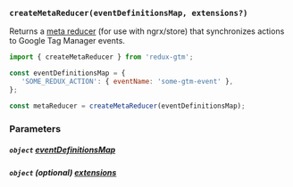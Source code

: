 ### `createMetaReducer(eventDefinitionsMap, extensions?)`
Returns a
[meta reducer](https://gist.github.com/btroncone/a6e4347326749f938510#implementing-a-meta-reducer)
(for use with ngrx/store) that synchronizes actions to Google Tag Manager events.

```js
import { createMetaReducer } from 'redux-gtm';

const eventDefinitionsMap = {
   'SOME_REDUX_ACTION': { eventName: 'some-gtm-event' },
};

const metaReducer = createMetaReducer(eventDefinitionsMap);
```
### Parameters
##### `object` [eventDefinitionsMap](event-definitions-map.md)
##### `object` *(optional)* [extensions](extensions/index.md)
